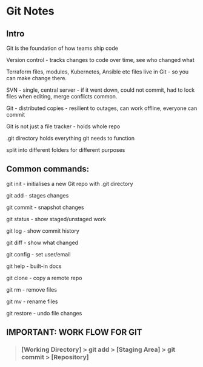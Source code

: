 # Git Notes

## Intro

Git is the foundation of how teams ship code

Version control - tracks changes to code over time, see who changed what

Terraform files, modules, Kubernetes, Ansible etc files live in Git - so you can make change there.

SVN - single, central server - if it went down, could not commit, had to lock files when editing, merge conflicts common.

Git - distributed copies - resilient to outages, can work offline, everyone can commit

Git is not just a file tracker - holds whole repo

.git directory holds everything git needs to function

split into different folders for different purposes

## Common commands:

git init - initialises a new Git repo with .git directory

git add - stages changes

git commit - snapshot changes

git status - show staged/unstaged work

git log - show commit history

git diff - show what changed

git config - set user/email

git help <command> - built-in docs

git clone - copy a remote repo

git rm - remove files

git mv - rename files

git restore - undo file changes


## IMPORTANT: WORK FLOW FOR GIT

> ### [Working Directory] > git add > [Staging Area] > git commit > [Repository]




